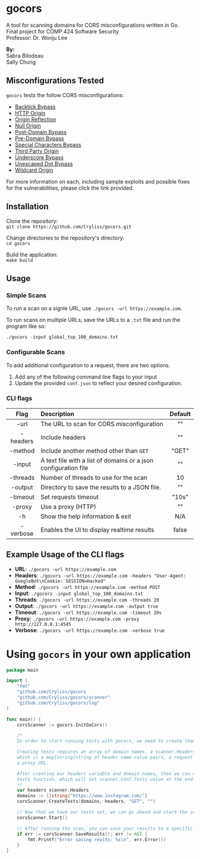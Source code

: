 # gocors
A tool for scanning domains for CORS misconfigurations written in Go.  
Final project for COMP 424 Software Security  
Professor: Dr. Wonju Lee

**By:**  
Sabra Bilodeau  
Sally Chung

## Misconfigurations Tested
`gocors` tests the follow CORS misconfigurations:  

- [Backtick Bypass](https://github.com/Cryliss/gocors/blob/main/docs/misconfigurations/BACKTICK_BYPASS.md)
- [HTTP Origin](https://github.com/Cryliss/gocors/blob/main/docs/misconfigurations/HTTP_ORIGIN.md)
- [Origin Reflection](https://github.com/Cryliss/gocors/blob/main/docs/misconfigurations/ORIGIN_REFLECTION.md)
- [Null Origin](https://github.com/Cryliss/gocors/blob/main/docs/misconfigurations/NULL_ORIGIN.md)
- [Post-Domain Bypass](https://github.com/Cryliss/gocors/blob/main/docs/misconfigurations/POSTDOMAIN_BYPASS.md)
- [Pre-Domain Bypass](https://github.com/Cryliss/gocors/blob/main/docs/misconfigurations/PREDOMAIN_BYPASS.md)
- [Special Characters Bypass](https://github.com/Cryliss/gocors/blob/main/docs/misconfigurations/SPECIAL_CHARACTERS_BYPASS.md)
- [Third Party Origin](https://github.com/Cryliss/gocors/blob/main/docs/misconfigurations/THIRD_PARTY_ORIGINS.md)
- [Underscore Bypass](https://github.com/Cryliss/gocors/blob/main/docs/misconfigurations/UNDERSCORE_BYPASS.md)
- [Unescaped Dot Bypass](https://github.com/Cryliss/gocors/blob/main/docs/misconfigurations/UNESCAPED_DOT_BYPASS.md)
- [Wildcard Origin](https://github.com/Cryliss/gocors/blob/main/docs/misconfigurations/WILDCARD_ORIGIN.md)

For more information on each, including sample exploits and possible fixes for the vulnerabilities, please click the link provided.

## Installation
Clone the repository:  
`git clone https://github.com/Cryliss/gocors.git`  

Change directories to the repository's directory:  
`cd gocors`  

Build the application:  
`make build`  

## Usage
### Simple Scans
To run a scan on a signle URL, use `./gocors -url https://example.com`.  

To run scans on multiple URLs, save the URLs to a `.txt` file and run the program like so:  

`./gocors -input global_top_100_domains.txt`  

### Configurable Scans
To add additional configuration to a request, there are two options.  
1. Add any of the following command line flags to your input  
2. Update the provided `conf.json` to reflect your desired configuration.   

### CLI flags
| Flag | Description | Default |
| :--: | :---------- | :-----: |
| -url     | The URL to scan for CORS misconfiguration | "" |
| -headers | Include headers | "" |
| -method  |  Include another method other than `GET` | "GET" |
| -input   |  A text file with a list of domains or a json configuration file | "" |
| -threads |  Number of threads to use for the scan | 10 |
| -output  |  Directory to save the results to a JSON file. | "" |
| -timeout |  Set requests timeout | "10s" |
| -proxy   |  Use a proxy (HTTP) | "" |
| -h       |  Show the help information & exit | N/A |
| -verbose |  Enables the UI to display realtime results | false |

## Example Usage of the CLI flags  
- **URL**:     `./gocors -url https://example.com`
- **Headers**: `./gocors -url https://example.com -headers "User-Agent: GoogleBot\nCookie: SESSION=Hacked"`
- **Method**:  `./gocors -url https://example.com -method POST`
- **Input**:   `./gocors -input global_top_100_domains.txt`
- **Threads**: `./gocors -url https://example.com -threads 20`
- **Output**:  `./gocors -url https://example.com -output true`
- **Timeout**: `./gocors -url https://example.com -timeout 20s`
- **Proxy**:   `./gocors -url https://example.com -proxy http://127.0.0.1:4545`
- **Verbose**: `./gocors -url https://example.com -verbose true`


# Using `gocors` in your own application

```go
package main

import (
    "fmt"
    "github.com/Cryliss/gocors
    "github.com/Cryliss/gocors/scanner"
    "github.com/Cryliss/gocors/log"
)

func main() {
    corsScanner := gocors.InitGoCors()

    /*
    In order to start running tests with gocors, we need to create them first.

    Creating tests requires an array of domain names, a scanner.Headers variable
    which is a map[string]string of header name-value pairs, a request method and
    a proxy URL.

    After creating our headers variable and domain names, then we can call the create
    tests function, which will set scanner.Conf.Tests value at the end.
    */
    var headers scanner.Headers
    domains := []string{"https://www.instagram.com/"}
    corsScanner.CreateTests(domains, headers, "GET", "")

    // Now that we have our tests set, we can go ahead and start the scanner.
    corsScanner.Start()

    // After running the scan, you can save your results to a specific file directory like so:
    if err := corsScanner.SaveResults(); err != nil {
        fmt.Printf("Error saving reults: %s\n", err.Error())
    }
}
```
